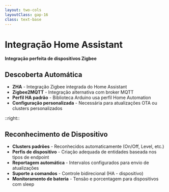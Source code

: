 ```yaml
---
layout: two-cols
layoutClass: gap-16
class: text-base
---
```


# Integração Home Assistant

**Integração perfeita de dispositivos Zigbee**

<div class="mt-4"></div>

## Descoberta Automática
- **ZHA** - Integração Zigbee integrada do Home Assistant
- **Zigbee2MQTT** - Integração alternativa com broker MQTT
- **Perfil HA padrão** - Biblioteca Arduino usa perfil Home Automation
- **Configuração personalizada** - Necessária para atualizações OTA ou clusters personalizados

::right::

<div class="mt-10"></div>

## Reconhecimento de Dispositivo
- **Clusters padrões** - Reconhecidos automaticamente (On/Off, Level, etc.)
- **Perfis de dispositivo** - Criação adequada de entidades baseada nos tipos de endpoint
- **Reportagem automática** - Intervalos configurados para envio de atualizações
- **Suporte a comandos** - Controle bidirecional (HA - dispositivo)
- **Monitoramento de bateria** - Tensão e porcentagem para dispositivos com sleep
